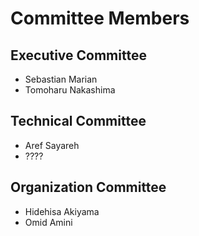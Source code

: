 # Committee Members

## Executive Committee

- Sebastian Marian
- Tomoharu Nakashima

## Technical Committee

- Aref Sayareh
- ????

## Organization Committee

- Hidehisa Akiyama
- Omid Amini
